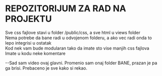 # REPOZITORIJUM ZA RAD NA PROJEKTU

Sve css fajlove stavi u folder /public/css, a sve html u views folder\
Nema potrebe da bane radi u odvojenom folderu, a ako vec radi onda to lepo integrisi u ostatak\
Kod nek vam bude modularan tako da imate sto vise manjih css fajlova\
Imate u kodu neke komentare


--Sad sam video ovaj glavni. Promenio sam onaj folder BANE, prazan je pa ga brisi. Prebaceno je sve kako si rekao.
